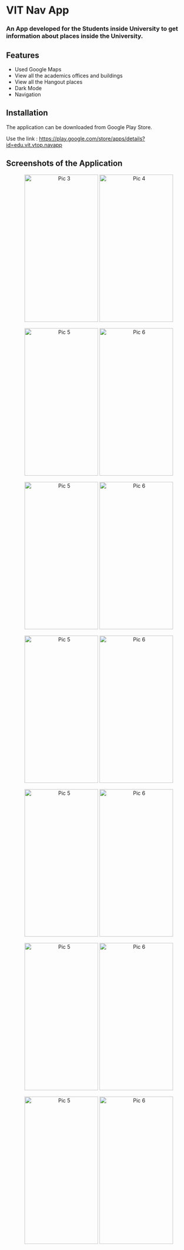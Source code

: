 
# VIT Nav App

### An App developed for the Students inside University to get information about places inside the University.
## Features
- Used Google Maps
- View all the academics offices and buildings
- View all the Hangout places
- Dark Mode
- Navigation

## Installation
The application can be downloaded from Google Play Store.

Use the link :
https://play.google.com/store/apps/details?id=edu.vit.vtop.navapp

## Screenshots of the Application



<p align="center">
<img src = "https://user-images.githubusercontent.com/76744982/174708744-3d83a94e-5514-4d36-bc7b-e4057d3177b0.png" alt = "Pic 3" width = "200" height = "400" />  <img src = "https://user-images.githubusercontent.com/76744982/174708747-953fde85-730c-4cab-babc-2e767e0403b0.png" alt = "Pic 4" width = "200" height = "400" /> 

 </p>

 <p align="center">
<img src = "https://user-images.githubusercontent.com/76744982/174708879-3c1bb9a6-2c6f-47b5-a6de-3f58b58651ad.png" alt = "Pic 5" width = "200" height = "400" />  <img src = "https://user-images.githubusercontent.com/76744982/174708907-c6dba428-615c-40bf-94e4-532a9d0bd26f.png" alt = "Pic 6" width = "200" height = "400" /> 

</p>

<p align="center">
<img src = "https://user-images.githubusercontent.com/76744982/174709017-c86593f7-9fe0-4cc4-b690-28b9ac623f83.png" alt = "Pic 5" width = "200" height = "400" /> <img src = "https://user-images.githubusercontent.com/76744982/174709027-d23b23ea-7514-4b4e-a324-7eb88c618516.png" alt = "Pic 6" width = "200" height = "400" /> 
</p>

<p align="center">
<img src = "https://user-images.githubusercontent.com/76744982/174709186-fb730ae1-bc40-4463-9c0b-96748a854e3b.png" alt = "Pic 5" width = "200" height = "400" /> <img src = "https://user-images.githubusercontent.com/76744982/174709200-a90ec594-75fa-44ba-88bf-4b61938f81b3.png" alt = "Pic 6" width = "200" height = "400" /> 
</p>

<p align="center">
<img src = "https://user-images.githubusercontent.com/76744982/174709328-2981f0f5-179d-4a1e-8ed1-ec353b1bdec9.png" alt = "Pic 5" width = "200" height = "400" /> <img src = "https://user-images.githubusercontent.com/76744982/174709342-a886dce2-f1ca-40b6-9e63-e640b1400c37.png" alt = "Pic 6" width = "200" height = "400" /> 
</p>

<p align="center">
<img src = "https://user-images.githubusercontent.com/76744982/174709400-46d06653-98cd-428b-978a-a89cd4a354fc.png" alt = "Pic 5" width = "200" height = "400" /> <img src = "https://user-images.githubusercontent.com/76744982/174709411-e5b709a5-bad6-4333-bc13-630580d33bdb.png" alt = "Pic 6" width = "200" height = "400" /> 
</p>

<p align="center">
<img src = "https://user-images.githubusercontent.com/76744982/174709542-7e59f952-c599-4697-8d96-83764432b624.png" alt = "Pic 5" width = "200" height = "400" /> <img src = "https://user-images.githubusercontent.com/76744982/174709548-ed3ca52a-8f74-4cc9-a354-94c62353e9e2.png" alt = "Pic 6" width = "200" height = "400" /> 
</p>
 


